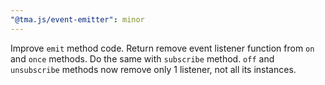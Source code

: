 ```yaml
---
"@tma.js/event-emitter": minor
---
```


Improve `emit` method code. Return remove event listener function from `on` and `once` methods. Do the same with `subscribe` method. `off` and `unsubscribe` methods now remove only 1 listener, not all its instances.
